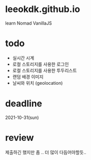 # leeokdk.github.io
learn Nomad VanillaJS

# todo
- 실시간 시계
- 로컬 스토리지를 사용한 로그인
- 로컬 스토리지를 사용한 투두리스트
- 랜덤 배경 이미지
- 날씨와 위치 (geolocation)

# deadline
2021-10-31(sun)

# review
제출하긴 했지만 좀 .. 더 많이 다듬어야할듯..

